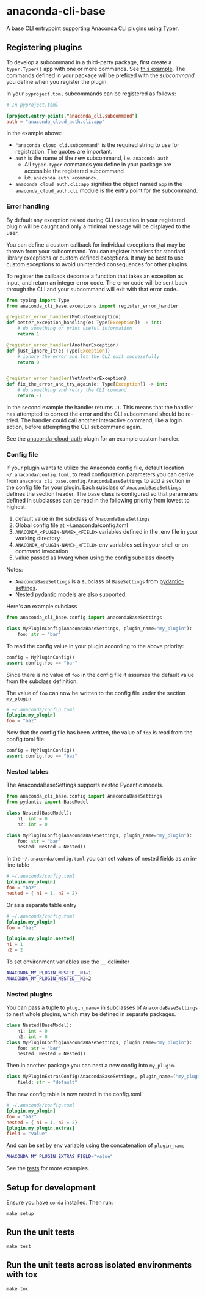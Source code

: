 # anaconda-cli-base

A base CLI entrypoint supporting Anaconda CLI plugins using [Typer](https://github.com/fastapi/typer).

## Registering plugins

To develop a subcommand in a third-party package, first create a `typer.Typer()` app with one or more commands.
See [this example](https://typer.tiangolo.com/#example-upgrade). The commands defined in your package will be prefixed
with the *subcommand* you define when you register the plugin.

In your `pyproject.toml` subcommands can be registered as follows:

```toml
# In pyproject.toml

[project.entry-points."anaconda_cli.subcommand"]
auth = "anaconda_cloud_auth.cli:app"
```

In the example above:

* `"anaconda_cloud_cli.subcommand"` is the required string to use for registration. The quotes are important.
* `auth` is the name of the new subcommand, i.e. `anaconda auth`
  * All `typer.Typer` commands you define in your package are accessible the registered subcommand
  * i.e. `anaconda auth <command>`.
* `anaconda_cloud_auth.cli:app` signifies the object named `app` in the `anaconda_cloud_auth.cli` module is the entry point for the subcommand.

### Error handling

By default any exception raised during CLI execution in your registered plugin will be caught and only a minimal
message will be displayed to the user.

You can define a custom callback for individual exceptions that may be thrown from your subcommand. You can
register handlers for standard library exceptions or custom defined exceptions. It may be best to use custom
exceptions to avoid unintended consequences for other plugins.

To register the callback decorate a function that takes an exception as input, and return an integer error code.
The error code will be sent back through the CLI and your subcommand will exit with that error code.

```python
from typing import Type
from anaconda_cli_base.exceptions import register_error_handler

@register_error_handler(MyCustomException)
def better_exception_handling(e: Type[Exception]) -> int:
    # do something or print useful information
    return 1

@register_error_handler(AnotherException)
def just_ignore_it(e: Type[Exception])
    # ignore the error and let the CLI exit successfully
    return 0


@register_error_handler(YetAnotherException)
def fix_the_error_and_try_again(e: Type[Exception]) -> int:
    # do something and retry the CLI command
    return -1
```

In the second example the handler returns `-1`. This means that the handler has attempted to correct the error
and the CLI subcommand should be re-tried. The handler could call another interactive command, like a login action,
before attempting the CLI subcommand again.

See the [anaconda-cloud-auth](https://github.com/anaconda/anaconda-cloud-tools/blob/main/libs/anaconda-cloud-auth/src/anaconda_cloud_auth/cli.py) plugin for an example custom handler.

### Config file

If your plugin wants to utilize the Anaconda config file, default location `~/.anaconda/config.toml`, to read configuration
parameters you can derive from `anaconda_cli_base.config.AnacondaBaseSettings` to add a section in the config file for
your plugin.
 Each subclass of `AnacondaBaseSettings`
defines the section header. The base class is configured so that parameters defined in subclasses can be read in the
following priority from lowest to highest.

1. default value in the subclass of `AnacondaBaseSettings`
1. Global config file at ~/.anaconda/config.toml
1. `ANACONDA_<PLUGIN-NAME>_<FIELD>` variables defined in the .env file in your working directory
1. `ANACONDA_<PLUGIN-NAME>_<FIELD>` env variables set in your shell or on command invocation
1. value passed as kwarg when using the config subclass directly

Notes:

* `AnacondaBaseSettings` is a subclass of `BaseSettings` from [pydantic-settings](https://docs.pydantic.dev/latest/concepts/pydantic_settings/#usage).
* Nested pydantic models are also supported.

Here's an example subclass

```python
from anaconda_cli_base.config import AnacondaBaseSettings

class MyPluginConfig(AnacondaBaseSettings, plugin_name="my_plugin"):
    foo: str = "bar"
```

To read the config value in your plugin according to the above
priority:

```python
config = MyPluginConfig()
assert config.foo == "bar"
```

Since there is no value of `foo` in the config file it assumes the default value from the subclass definition.

The value of `foo` can now be written to the config file under the section `my_plugin`

```toml
# ~/.anaconda/config.toml
[plugin.my_plugin]
foo = "baz"
```

Now that the config file has been written, the value of `foo` is read from the
config.toml file:

```python
config = MyPluginConfig()
assert config.foo == "baz"
```

### Nested tables

The AnacondaBaseSettings supports nested Pydantic models.

```python
from anaconda_cli_base.config import AnacondaBaseSettings
from pydantic import BaseModel

class Nested(BaseModel):
    n1: int = 0
    n2: int = 0

class MyPluginConfig(AnacondaBaseSettings, plugin_name="my_plugin"):
    foo: str = "bar"
    nested: Nested = Nested()
```

In the `~/.anaconda/config.toml` you can set values of nested fields as an in-line table

```toml
# ~/.anaconda/config.toml
[plugin.my_plugin]
foo = "baz"
nested = { n1 = 1, n2 = 2}
```

Or as a separate table entry

```toml
# ~/.anaconda/config.toml
[plugin.my_plugin]
foo = "baz"

[plugin.my_plugin.nested]
n1 = 1
n2 = 2
```

To set environment variables use the `__` delimiter

```bash
ANACONDA_MY_PLUGIN_NESTED__N1=1
ANACONDA_MY_PLUGIN_NESTED__N2=2
```

### Nested plugins

You can pass a tuple to `plugin_name=` in subclasses of `AnacondaBaseSettings` to nest whole plugins,
which may be defined in separate packages.

```python
class Nested(BaseModel):
    n1: int = 0
    n2: int = 0
class MyPluginConfig(AnacondaBaseSettings, plugin_name="my_plugin"):
    foo: str = "bar"
    nested: Nested = Nested()
```

Then in another package you can nest a new config into `my_plugin`.

```python
class MyPluginExtrasConfig(AnacondaBaseSettings, plugin_name=("my_plugin", "extras")):
    field: str = "default"
```

The new config table is now nested in the config.toml

```toml
# ~/.anaconda/config.toml
[plugin.my_plugin]
foo = "baz"
nested = { n1 = 1, n2 = 2}
[plugin.my_plugin.extras]
field = "value"
```

And can be set by env variable using the concatenation of `plugin_name`

```bash
ANACONDA_MY_PLUGIN_EXTRAS_FIELD="value"
```

See the [tests](https://github.com/anaconda/anaconda-cli-base/blob/main/tests/test_config.py) for more examples.

## Setup for development

Ensure you have `conda` installed.
Then run:

```shell
make setup
```

## Run the unit tests

```shell
make test
```

## Run the unit tests across isolated environments with tox

```shell
make tox
```
